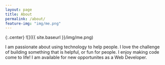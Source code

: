 ```yaml
---
layout: page
title: About
permalink: /about/
feature-img: "img/me.png"
---
```

{:.center}
![]({{ site.baseurl }}/img/me.png)

 I am passionate about using technology to help people. I love the challenge of building something that is helpful, or fun for people. I enjoy making code come to life! I am available for new opportunites as a Web Developer.
